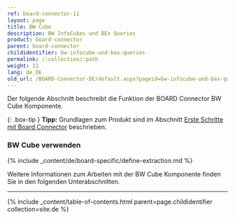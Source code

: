 ```yaml
---
ref: board-connector-11
layout: page
title: BW Cube
description: BW InfoCubes und BEx Queries
product: board-connector
parent: board-connector
childidentifier: bw-infocube-und-bex-queries
permalink: /:collection/:path
weight: 11
lang: de_DE
old_url: /BOARD-Connector-DE/default.aspx?pageid=bw-infocube-und-bex-queries
---
```

Der folgende Abschnitt beschreibt die Funktion der BOARD Connector BW Cube Komponente.

{: .box-tip }
**Tipp:** Grundlagen zum Produkt sind im Abschnitt [Erste Schritte mit Board Connector](../erste-schritte) beschrieben.

### BW Cube verwenden
{% include _content/de/board-specific/define-extraction.md %}

Weitere Informationen zum Arbeiten mit der BW Cube Komponente finden Sie in den folgenden Unterabschnitten.

---

{% include _content/table-of-contents.html parent=page.childidentifier collection=site.de %}
